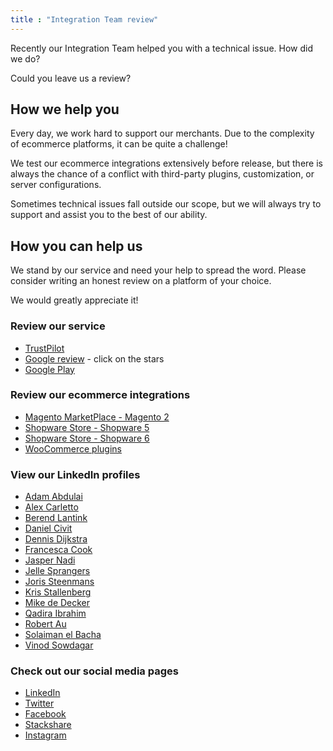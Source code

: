 ```yaml
---
title : "Integration Team review"
---
```


Recently our Integration Team helped you with a technical issue. How did we do?

Could you leave us a review?

## How we help you

Every day, we work hard to support our merchants. Due to the complexity of ecommerce platforms, it can be quite a challenge! 

We test our ecommerce integrations extensively before release, but there is always the chance of a conflict with third-party plugins, customization, or server configurations. 

Sometimes technical issues fall outside our scope, but we will always try to support and assist you to the best of our ability.

## How you can help us

We stand by our service and need your help to spread the word. Please consider writing an honest review on a platform of your choice.  

We would greatly appreciate it!

### Review our service

- [TrustPilot](https://nl.trustpilot.com/review/multisafepay.com)
- [Google review](https://www.google.com/search?rlz=1C1GCEU_enNL890NL890&q=MultiSafepay&stick=H4sIAAAAAAAAAONgecSYyS3w8sc9YamESWtOXmOM4uIKzsgvd80rySypFPLhYoOyFLj4pbj10_UNSwpzjKvyCjQYpHi5kAWkFJS4eNcZ2ciLihx-yaQlxLn6zo0yb45j7oKWcUd2fZ11-hzPIlYe39KckszgxLTUgsRKAFluieJ9AAAA&sa=X&ved=2ahUKEwj94_i1hOrnAhUuNOwKHQdQBEoQ6RMwC3oECAsQBA&biw=1280&bih=610#lrd=0x47c6084b76d8dcab:0xcecb9af5bac45e39,1,,,) - click on the stars
- [Google Play](https://play.google.com/store/apps/details?id=com.multisafepay.control)

### Review our ecommerce integrations

- [Magento MarketPlace - Magento 2](https://marketplace.magento.com/multisafepay-magento2.html)
- [Shopware Store - Shopware 5](https://store.shopware.com/en/mltis39871819230f/multisafepay-online-payments-free-plugin-with-20-payment-methods.html)
- [Shopware Store - Shopware 6](https://store.shopware.com/en/mltis59465832976f/multisafepay-online-payments-for-shopware-ideal-cards-klarna-alipay-etc..html)
- [WooCommerce plugins](https://wordpress.org/plugins/multisafepay)

### View our LinkedIn profiles

- [Adam Abdulai](https://www.linkedin.com/in/adam-abdulai-7720447a)  
- [Alex Carletto](https://www.linkedin.com/in/alexcarletto)  
- [Berend Lantink](https://www.linkedin.com/in/berendlantink)  
- [Daniel Civit](https://www.linkedin.com/in/danielcivit)  
- [Dennis Dijkstra](https://www.linkedin.com/in/doubledijkstra)  
- [Francesca Cook](https://www.linkedin.com/in/francesca-cook-ba786a29/)  
- [Jasper Nadi](https://www.linkedin.com/in/jasper-nadi-6584b9122)  
- [Jelle Sprangers](https://www.linkedin.com/in/jelle-sprangers-partnermanager)  
- [Joris Steenmans](https://www.linkedin.com/in/jorissteenmans)  
- [Kris Stallenberg](https://www.linkedin.com/in/kris-stallenberg-a21471ba)  
- [Mike de Decker](https://www.linkedin.com/in/mike-de-decker-54443a163)  
- [Qadira Ibrahim](https://www.linkedin.com/in/qadira-ibrahim-a5126887)  
- [Robert Au](https://www.linkedin.com/in/robert-au-7b84a3177)  
- [Solaiman el Bacha](https://www.linkedin.com/in/solaimanelbacha)
- [Vinod Sowdagar](https://www.linkedin.com/in/vinod-sowdagar)  

### Check out our social media pages

- [LinkedIn](https://www.linkedin.com/company/multisafepay)  
- [Twitter](https://twitter.com/multisafepay)  
- [Facebook](https://www.facebook.com/multisafepay)  
- [Stackshare](https://stackshare.io/multisafepay/multisafepay)  
- [Instagram](https://www.instagram.com/multisafepay)
